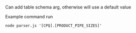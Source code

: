 Can add table schema arg, otherwise will use a default value

Example command run

```
node parser.js '[CPQ].[PRODUCT_PIPE_SIZES]'
```
